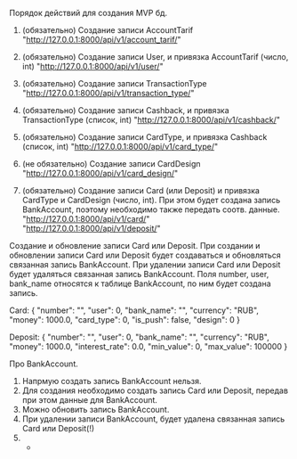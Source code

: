 Порядок действий для создания MVP бд.

1. (обязательно) Создание записи AccountTarif
    "http://127.0.0.1:8000/api/v1/account_tarif/"

2. (обязательно) Создание записи User, и привязка AccountTarif (число, int)
    "http://127.0.0.1:8000/api/v1/user/"

3. (обязательно) Создание записи TransactionType
    "http://127.0.0.1:8000/api/v1/transaction_type/"

4. (обязательно) Создание записи Cashback, и привязка TransactionType (список, int)
    "http://127.0.0.1:8000/api/v1/cashback/"

5. (обязательно) Создание записи CardType, и привязка Cashback (список, int)
    "http://127.0.0.1:8000/api/v1/card_type/"

6. (не обязательно) Создание записи CardDesign
    "http://127.0.0.1:8000/api/v1/card_design/"

7. (обязательно) Создание записи Card (или Deposit) и привязка CardType и CardDesign (число, int).
    При этом будет создана запись BankAccount, поэтому необходимо также передать соотв. данные.
    "http://127.0.0.1:8000/api/v1/card/"
    "http://127.0.0.1:8000/api/v1/deposit/" 


Создание и обновление записи Card или Deposit.
При создании и обновлении записи Card или Deposit будет создаваться и обновляться связанная запись BankAccount.
При удалении записи Card или Deposit будет удаляться связанная запись BankAccount.
Поля number, user, bank_name относятся к таблице BankAccount, по ним будет создана запись.

Card:
{
    "number": "",
    "user": 0,
    "bank_name": "",
    "currency": "RUB",
    "money": 1000.0,
    "card_type": 0,
    "is_push": false,
    "design": 0
}

Deposit:
{
    "number": "",
    "user": 0,
    "bank_name": "",
    "currency": "RUB",
    "money": 1000.0,
    "interest_rate": 0.0,
    "min_value": 0,
    "max_value": 100000
}


Про BankAccount.

1. Напрмую создать запись BankAccount нельзя. 
2. Для создания необходимо создать запись Card или Deposit, передав при этом данные для BankAccount.
3. Можно обновить запись BankAccount.
4. При удалении записи BankAccount, будет удалена связанная запись Card или Deposit(!)
5. -
